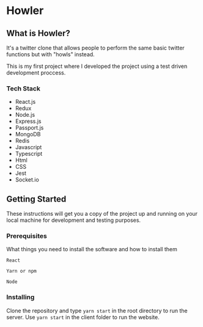 # Howler

## What is Howler?

It's a twitter clone that allows people to perform the same basic twitter functions but with "howls" instead.

This is my first project where I developed the project using a test driven development proccess.

### Tech Stack

- React.js
- Redux
- Node.js
- Express.js
- Passport.js
- MongoDB
- Redis
- Javascript
- Typescript
- Html
- CSS
- Jest
- Socket.io

## Getting Started

These instructions will get you a copy of the project up and running on your local machine for development and testing purposes.

### Prerequisites

What things you need to install the software and how to install them

```
React
```
```
Yarn or npm
```
```
Node
```

### Installing

Clone the repository and type ```yarn start``` in the root directory to run the server. Use ```yarn start``` in the client folder to run the website.
